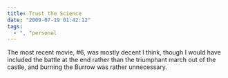 ```yaml
---
title: Trust the Science
date: "2009-07-19 01:42:12"
tags:
  - ", "personal
---
```

The most recent movie, #6, was mostly decent I think, though I would have included the battle at the end rather than the triumphant march out of the castle, and burning the Burrow was rather unnecessary. 

